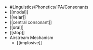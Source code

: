 - #Linguistics/Phonetics/IPA/Consonants
- [[modal]]
- [[velar]]
- [[central consonant]]
- [[oral]]
- [[stop]]
- Airstream Mechanism
	- [[implosive]]